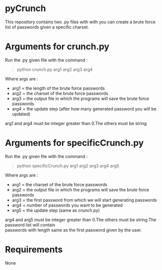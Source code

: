 # pyCrunch

This repository contains two .py files with with you can create a brute force list of passwords given a
specific charset.

# Arguments for crunch.py

Run the .py given file with the command :

> python crunch.py arg1 arg2 arg3 arg4 

Where args are :

<ul>
	<li>arg1 = the length of the brute force passwords</li>
	<li>arg2 = the charset of the brute force passwords</li>
	<li>arg3 = the output file in which the programs will save the brute force passwords</li>
	<li>arg4 = the update step (after how many generated password you will be updated)</li>
</ul>

arg1 and arg4 must be integer greater than 0.The others must be string

# Arguments for specificCrunch.py

Run the .py given file with the command :

> python specificCrunch.py arg1 arg2 arg3 arg4 arg5

Where args are :

<ul>
	<li>arg1 = the charset of the brute force passwords</li>
	<li>arg2 = the output file in which the programs will save the brute force passwords</li>
	<li>arg3 = the first password from which we will start generating passwords</li>
	<li>arg4 = number of passwords you want to be generated</li>
	<li>arg5 = the update step (same as crunch.py)</li>
</ul>

arg4 and arg5 must be integer greater than 0.The others must be string.The password list will contain<br>
passwords with length same as the first password given by the user.

# Requirements

None
 
